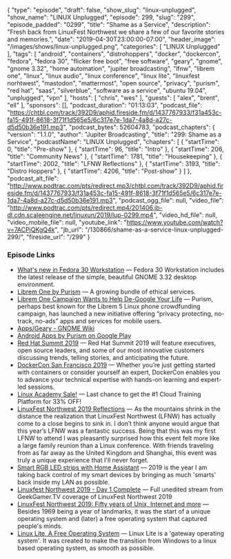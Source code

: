 {
  "type": "episode",
  "draft": false,
  "show_slug": "linux-unplugged",
  "show_name": "LINUX Unplugged",
  "episode": 299,
  "slug": "299",
  "episode_padded": "0299",
  "title": "Shame as a Service",
  "description": "Fresh back from LinuxFest Northwest we share a few of our favorite stories and memories.",
  "date": "2019-04-30T23:00:00-07:00",
  "header_image": "/images/shows/linux-unplugged.png",
  "categories": [
    "LINUX Unplugged"
  ],
  "tags": [
    "android",
    "containers",
    "distrohoppers",
    "docker",
    "dockercon",
    "fedora",
    "fedora 30",
    "flicker free boot",
    "free software",
    "geary",
    "gnome",
    "gnome 3.32",
    "home automation",
    "jupiter broadcasting",
    "lfnw",
    "librem one",
    "linux",
    "linux audio",
    "linux conference",
    "linux lite",
    "linuxfest norhtwest",
    "mastodon",
    "mattermost",
    "open source",
    "privacy",
    "purism",
    "red hat",
    "saas",
    "silverblue",
    "software as a service",
    "ubuntu 19.04",
    "unplugged",
    "vpn"
  ],
  "hosts": [
    "chris",
    "wes"
  ],
  "guests": [
    "alex",
    "brent",
    "ell"
  ],
  "sponsors": [],
  "podcast_duration": "01:13:03",
  "podcast_file": "https://chtbl.com/track/392D9/aphid.fireside.fm/d/1437767933/f31a453c-fa15-491f-8618-3f71f1d565e5/6c317e7e-1da7-4a8d-a27c-d5d50b36e191.mp3",
  "podcast_bytes": 52604783,
  "podcast_chapters": {
    "version": "1.1.0",
    "author": "Jupiter Broadcasting",
    "title": "299: Shame as a Service",
    "podcastName": "LINUX Unplugged",
    "chapters": [
      {
        "startTime": 0,
        "title": "Pre-show"
      },
      {
        "startTime": 96,
        "title": "Intro"
      },
      {
        "startTime": 206,
        "title": "Community News"
      },
      {
        "startTime": 1781,
        "title": "Housekeeping"
      },
      {
        "startTime": 2002,
        "title": "LFNW Reflections"
      },
      {
        "startTime": 3193,
        "title": "Distro Hoppers"
      },
      {
        "startTime": 4206,
        "title": "Post-show"
      }
    ]
  },
  "podcast_alt_file": "http://www.podtrac.com/pts/redirect.mp3/chtbl.com/track/392D9/aphid.fireside.fm/d/1437767933/f31a453c-fa15-491f-8618-3f71f1d565e5/6c317e7e-1da7-4a8d-a27c-d5d50b36e191.mp3",
  "podcast_ogg_file": null,
  "video_file": "http://www.podtrac.com/pts/redirect.mp4/201406.jb-dl.cdn.scaleengine.net/linuxun/2019/lup-0299.mp4",
  "video_hd_file": null,
  "video_mobile_file": null,
  "youtube_link": "https://www.youtube.com/watch?v=7ACPjQKgQ4k",
  "jb_url": "/130866/shame-as-a-service-linux-unplugged-299/",
  "fireside_url": "/299"
}


### Episode Links

  * [What's new in Fedora 30 Workstation](https://fedoramagazine.org/whats-new-fedora-30-workstation/ "What's new in Fedora 30 Workstation") — Fedora 30 Workstation includes the latest release of the simple, beautiful GNOME 3.32 desktop environment.
  * [Librem One by Purism](https://librem.one/ "Librem One by Purism") — A growing bundle of ethical services. 
  * [Librem One Campaign Wants to Help De-Google Your Life](https://www.omgubuntu.co.uk/2019/04/purism-privacy-android-ios-apps "Librem One Campaign Wants to Help De-Google Your Life") — Purism, perhaps best known for the Librem 5 Linux phone crowdfunding campaign, has launched a new initiative offering “privacy protecting, no-track, no-ads” apps and services for mobile users. 
  * [Apps/Geary - GNOME Wiki](https://wiki.gnome.org/Apps/Geary "Apps/Geary - GNOME Wiki")
  * [Android Apps by Purism on Google Play](https://play.google.com/store/apps/developer?id=Purism+SPC "Android Apps by Purism on Google Play")
  * [Red Hat Summit 2019](https://www.redhat.com/en/summit/2019 "Red Hat Summit 2019") — Red Hat Summit 2019 will feature executives, open source leaders, and some of our most innovative customers discussing trends, telling stories, and anticipating the future.
  * [DockerCon San Francisco 2019](https://www.docker.com/dockercon/ "DockerCon San Francisco 2019") — Whether you’re just getting started with containers or consider yourself an expert, DockerCon enables you to advance your technical expertise with hands-on learning and expert-led sessions.
  * [Linux Academy Sale!](https://linuxacademy.com/join/pricing "Linux Academy Sale!") — Last chance to get the #1 Cloud Training Platform for 33% OFF!
  * [LinuxFest Northwest 2019 Reflections](https://linuxunplugged.com/articles/linuxfest-northwest-2019 "LinuxFest Northwest 2019 Reflections") — As the mountains shrink in the distance the realization that LinuxFest Northwest (LFNW) has actually come to a close begins to sink in. I don’t think anyone would argue that this year’s LFNW was a fantastic success. Being that this was my first LFNW to attend I was pleasantly surprised how this event felt more like a large family reunion than a Linux conference. With friends traveling from as far away as the United Kingdom and Shanghai, this event was truly a unique experience that I'll never forget. 
  * [Smart RGB LED strips with Home Assistant](https://blog.ktz.me/smart-led-strips-with-no-subscription-required/ "Smart RGB LED strips with Home Assistant") — 2019 is the year I am taking back control of my smart devices by bringing as much 'smarts' back inside my LAN as possible.
  * [Linuxfest Northwest 2019 - Day 1 Complete](https://www.youtube.com/watch?v=gzEydVKc7cE "Linuxfest Northwest 2019 - Day 1 Complete") — Full unedited stream from GeekGamer.TV coverage of LinuxFest Northwest 2019
  * [LinuxFest Northwest 2019: Fifty years of Unix, Internet and more](https://www.youtube.com/watch?v=avbRdKCGqeI&t=3806s "LinuxFest Northwest 2019: Fifty years of Unix, Internet and more") — Besides 1969 being a year of landmarks, it was the start of a unique operating system and (later) a free operating system that captured people's minds.
  * [Linux Lite, A Free Operating System](https://www.linuxliteos.com/features.html "Linux Lite, A Free Operating System") — Linux Lite is a 'gateway operating system'. It was created to make the transition from Windows to a linux based operating system, as smooth as possible.



